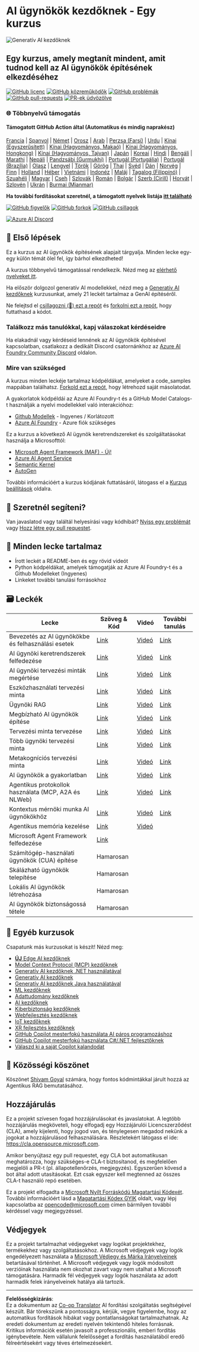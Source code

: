 <!--
CO_OP_TRANSLATOR_METADATA:
{
  "original_hash": "413adcc2c6a498d52643d27f6871aa24",
  "translation_date": "2025-10-02T08:52:56+00:00",
  "source_file": "README.md",
  "language_code": "hu"
}
-->
# AI ügynökök kezdőknek - Egy kurzus

![Generatív AI kezdőknek](../../translated_images/repo-thumbnailv2.06f4a48036fde647f6ba4eb19f5651babe59bb30e972748afb349e47725d7601.hu.png)

## Egy kurzus, amely megtanít mindent, amit tudnod kell az AI ügynökök építésének elkezdéséhez

[![GitHub licenc](https://img.shields.io/github/license/microsoft/ai-agents-for-beginners.svg)](https://github.com/microsoft/ai-agents-for-beginners/blob/master/LICENSE?WT.mc_id=academic-105485-koreyst)
[![GitHub közreműködők](https://img.shields.io/github/contributors/microsoft/ai-agents-for-beginners.svg)](https://GitHub.com/microsoft/ai-agents-for-beginners/graphs/contributors/?WT.mc_id=academic-105485-koreyst)
[![GitHub problémák](https://img.shields.io/github/issues/microsoft/ai-agents-for-beginners.svg)](https://GitHub.com/microsoft/ai-agents-for-beginners/issues/?WT.mc_id=academic-105485-koreyst)
[![GitHub pull-requests](https://img.shields.io/github/issues-pr/microsoft/ai-agents-for-beginners.svg)](https://GitHub.com/microsoft/ai-agents-for-beginners/pulls/?WT.mc_id=academic-105485-koreyst)
[![PR-ek üdvözölve](https://img.shields.io/badge/PRs-welcome-brightgreen.svg?style=flat-square)](http://makeapullrequest.com?WT.mc_id=academic-105485-koreyst)

### 🌐 Többnyelvű támogatás

#### Támogatott GitHub Action által (Automatikus és mindig naprakész)

[Francia](../fr/README.md) | [Spanyol](../es/README.md) | [Német](../de/README.md) | [Orosz](../ru/README.md) | [Arab](../ar/README.md) | [Perzsa (Farsi)](../fa/README.md) | [Urdu](../ur/README.md) | [Kínai (Egyszerűsített)](../zh/README.md) | [Kínai (Hagyományos, Makaó)](../mo/README.md) | [Kínai (Hagyományos, Hongkong)](../hk/README.md) | [Kínai (Hagyományos, Tajvan)](../tw/README.md) | [Japán](../ja/README.md) | [Koreai](../ko/README.md) | [Hindi](../hi/README.md) | [Bengáli](../bn/README.md) | [Marathi](../mr/README.md) | [Nepáli](../ne/README.md) | [Pandzsábi (Gurmukhi)](../pa/README.md) | [Portugál (Portugália)](../pt/README.md) | [Portugál (Brazília)](../br/README.md) | [Olasz](../it/README.md) | [Lengyel](../pl/README.md) | [Török](../tr/README.md) | [Görög](../el/README.md) | [Thai](../th/README.md) | [Svéd](../sv/README.md) | [Dán](../da/README.md) | [Norvég](../no/README.md) | [Finn](../fi/README.md) | [Holland](../nl/README.md) | [Héber](../he/README.md) | [Vietnámi](../vi/README.md) | [Indonéz](../id/README.md) | [Maláj](../ms/README.md) | [Tagalog (Filippínó)](../tl/README.md) | [Szuahéli](../sw/README.md) | [Magyar](./README.md) | [Cseh](../cs/README.md) | [Szlovák](../sk/README.md) | [Román](../ro/README.md) | [Bolgár](../bg/README.md) | [Szerb (Cirill)](../sr/README.md) | [Horvát](../hr/README.md) | [Szlovén](../sl/README.md) | [Ukrán](../uk/README.md) | [Burmai (Mianmar)](../my/README.md)

**Ha további fordításokat szeretnél, a támogatott nyelvek listája [itt található](https://github.com/Azure/co-op-translator/blob/main/getting_started/supported-languages.md)**

[![GitHub figyelők](https://img.shields.io/github/watchers/microsoft/ai-agents-for-beginners.svg?style=social&label=Watch)](https://GitHub.com/microsoft/ai-agents-for-beginners/watchers/?WT.mc_id=academic-105485-koreyst)
[![GitHub forkok](https://img.shields.io/github/forks/microsoft/ai-agents-for-beginners.svg?style=social&label=Fork)](https://GitHub.com/microsoft/ai-agents-for-beginners/network/?WT.mc_id=academic-105485-koreyst)
[![GitHub csillagok](https://img.shields.io/github/stars/microsoft/ai-agents-for-beginners.svg?style=social&label=Star)](https://GitHub.com/microsoft/ai-agents-for-beginners/stargazers/?WT.mc_id=academic-105485-koreyst)

[![Azure AI Discord](https://dcbadge.limes.pink/api/server/kzRShWzttr)](https://discord.gg/kzRShWzttr)

## 🌱 Első lépések

Ez a kurzus az AI ügynökök építésének alapjait tárgyalja. Minden lecke egy-egy külön témát ölel fel, így bárhol elkezdheted!

A kurzus többnyelvű támogatással rendelkezik. Nézd meg az [elérhető nyelveket itt](../..). 

Ha először dolgozol generatív AI modellekkel, nézd meg a [Generatív AI kezdőknek](https://aka.ms/genai-beginners) kurzusunkat, amely 21 leckét tartalmaz a GenAI építéséről.

Ne felejtsd el [csillagozni (🌟) ezt a repót](https://docs.github.com/en/get-started/exploring-projects-on-github/saving-repositories-with-stars?WT.mc_id=academic-105485-koreyst) és [forkolni ezt a repót](https://github.com/microsoft/ai-agents-for-beginners/fork), hogy futtathasd a kódot.

### Találkozz más tanulókkal, kapj válaszokat kérdéseidre

Ha elakadnál vagy kérdéseid lennének az AI ügynökök építésével kapcsolatban, csatlakozz a dedikált Discord csatornánkhoz az [Azure AI Foundry Community Discord](https://aka.ms/ai-agents/discord) oldalon.

### Mire van szükséged

A kurzus minden leckéje tartalmaz kódpéldákat, amelyeket a code_samples mappában találhatsz. [Forkold ezt a repót](https://github.com/microsoft/ai-agents-for-beginners/fork), hogy létrehozd saját másolatodat.  

A gyakorlatok kódpéldái az Azure AI Foundry-t és a GitHub Model Catalogs-t használják a nyelvi modellekkel való interakcióhoz:

- [Github Modellek](https://aka.ms/ai-agents-beginners/github-models) - Ingyenes / Korlátozott
- [Azure AI Foundry](https://aka.ms/ai-agents-beginners/ai-foundry) - Azure fiók szükséges

Ez a kurzus a következő AI ügynök keretrendszereket és szolgáltatásokat használja a Microsofttól:

- [Microsoft Agent Framework (MAF) - Új!](https://aka.ms/ai-agents-beginners/agent-framewrok)
- [Azure AI Agent Service](https://aka.ms/ai-agents-beginners/ai-agent-service)
- [Semantic Kernel](https://aka.ms/ai-agents-beginners/semantic-kernel)
- [AutoGen](https://aka.ms/ai-agents/autogen)

További információért a kurzus kódjának futtatásáról, látogass el a [Kurzus beállítások](./00-course-setup/README.md) oldalra.

## 🙏 Szeretnél segíteni?

Van javaslatod vagy találtál helyesírási vagy kódhibát? [Nyiss egy problémát](https://github.com/microsoft/ai-agents-for-beginners/issues?WT.mc_id=academic-105485-koreyst) vagy [Hozz létre egy pull requestet](https://github.com/microsoft/ai-agents-for-beginners/pulls?WT.mc_id=academic-105485-koreyst).

## 📂 Minden lecke tartalmaz

- Írott leckét a README-ben és egy rövid videót
- Python kódpéldákat, amelyek támogatják az Azure AI Foundry-t és a Github Modelleket (Ingyenes)
- Linkeket további tanulási forrásokhoz

## 🗃️ Leckék

| **Lecke**                                    | **Szöveg & Kód**                                  | **Videó**                                                  | **További tanulás**                                                                     |
|----------------------------------------------|--------------------------------------------------|------------------------------------------------------------|----------------------------------------------------------------------------------------|
| Bevezetés az AI ügynökökbe és felhasználási esetek | [Link](./01-intro-to-ai-agents/README.md)        | [Videó](https://youtu.be/3zgm60bXmQk?si=z8QygFvYQv-9WtO1)  | [Link](https://aka.ms/ai-agents-beginners/collection?WT.mc_id=academic-105485-koreyst) |
| AI ügynöki keretrendszerek felfedezése       | [Link](./02-explore-agentic-frameworks/README.md)| [Videó](https://youtu.be/ODwF-EZo_O8?si=Vawth4hzVaHv-u0H)  | [Link](https://aka.ms/ai-agents-beginners/collection?WT.mc_id=academic-105485-koreyst) |
| AI ügynöki tervezési minták megértése        | [Link](./03-agentic-design-patterns/README.md)   | [Videó](https://youtu.be/m9lM8qqoOEA?si=BIzHwzstTPL8o9GF)  | [Link](https://aka.ms/ai-agents-beginners/collection?WT.mc_id=academic-105485-koreyst) |
| Eszközhasználati tervezési minta             | [Link](./04-tool-use/README.md)                  | [Videó](https://youtu.be/vieRiPRx-gI?si=2z6O2Xu2cu_Jz46N)  | [Link](https://aka.ms/ai-agents-beginners/collection?WT.mc_id=academic-105485-koreyst) |
| Ügynöki RAG                                  | [Link](./05-agentic-rag/README.md)               | [Videó](https://youtu.be/WcjAARvdL7I?si=gKPWsQpKiIlDH9A3)  | [Link](https://aka.ms/ai-agents-beginners/collection?WT.mc_id=academic-105485-koreyst) |
| Megbízható AI ügynökök építése               | [Link](./06-building-trustworthy-agents/README.md)| [Videó](https://youtu.be/iZKkMEGBCUQ?si=jZjpiMnGFOE9L8OK ) | [Link](https://aka.ms/ai-agents-beginners/collection?WT.mc_id=academic-105485-koreyst) |
| Tervezési minta tervezése                    | [Link](./07-planning-design/README.md)           | [Videó](https://youtu.be/kPfJ2BrBCMY?si=6SC_iv_E5-mzucnC)  | [Link](https://aka.ms/ai-agents-beginners/collection?WT.mc_id=academic-105485-koreyst) |
| Több ügynöki tervezési minta                 | [Link](./08-multi-agent/README.md)               | [Videó](https://youtu.be/V6HpE9hZEx0?si=rMgDhEu7wXo2uo6g)  | [Link](https://aka.ms/ai-agents-beginners/collection?WT.mc_id=academic-105485-koreyst) |
| Metakogníciós tervezési minta                | [Link](./09-metacognition/README.md)             | [Videó](https://youtu.be/His9R6gw6Ec?si=8gck6vvdSNCt6OcF)  | [Link](https://aka.ms/ai-agents-beginners/collection?WT.mc_id=academic-105485-koreyst) |
| AI ügynökök a gyakorlatban                  | [Link](./10-ai-agents-production/README.md)      | [Videó](https://youtu.be/l4TP6IyJxmQ?si=31dnhexRo6yLRJDl)  | [Link](https://aka.ms/ai-agents-beginners/collection?WT.mc_id=academic-105485-koreyst) |
| Agentikus protokollok használata (MCP, A2A és NLWeb) | [Link](./11-agentic-protocols/README.md)           | [Videó](https://youtu.be/X-Dh9R3Opn8)                                 | [Link](https://aka.ms/ai-agents-beginners/collection?WT.mc_id=academic-105485-koreyst) |
| Kontextus mérnöki munka AI ügynökökhöz               | [Link](./12-context-engineering/README.md)         | [Videó](https://youtu.be/F5zqRV7gEag)                                 | [Link](https://aka.ms/ai-agents-beginners/collection?WT.mc_id=academic-105485-koreyst) |
| Agentikus memória kezelése                           | [Link](./13-agent-memory/README.md)     |      [Videó](https://youtu.be/QrYbHesIxpw?si=vZkVwKrQ4ieCcIPx)                                                      |                                                                                        |
| Microsoft Agent Framework felfedezése               | [Link](./14-microsoft-agent-framework/README.md)                            |                                                            |                                                                                        |
| Számítógép-használati ügynökök (CUA) építése         | Hamarosan                            |                                                            |                                                                                        |
| Skálázható ügynökök telepítése                      | Hamarosan                            |                                                            |                                                                                        |
| Lokális AI ügynökök létrehozása                     | Hamarosan                               |                                                            |                                                                                        |
| AI ügynökök biztonságossá tétele                    | Hamarosan                               |                                                            |                                                                                        |

## 🎒 Egyéb kurzusok

Csapatunk más kurzusokat is készít! Nézd meg:

- [**ÚJ** Edge AI kezdőknek](https://github.com/microsoft/edgeai-for-beginners?WT.mc_id=academic-105485-koreyst)
- [Model Context Protocol (MCP) kezdőknek](https://github.com/microsoft/mcp-for-beginners?WT.mc_id=academic-105485-koreyst)
- [Generatív AI kezdőknek .NET használatával](https://github.com/microsoft/Generative-AI-for-beginners-dotnet?WT.mc_id=academic-105485-koreyst)
- [Generatív AI kezdőknek](https://github.com/microsoft/generative-ai-for-beginners?WT.mc_id=academic-105485-koreyst)
- [Generatív AI kezdőknek Java használatával](https://github.com/microsoft/generative-ai-for-beginners-java?WT.mc_id=academic-105485-koreyst)
- [ML kezdőknek](https://aka.ms/ml-beginners?WT.mc_id=academic-105485-koreyst)
- [Adattudomány kezdőknek](https://aka.ms/datascience-beginners?WT.mc_id=academic-105485-koreyst)
- [AI kezdőknek](https://aka.ms/ai-beginners?WT.mc_id=academic-105485-koreyst)
- [Kiberbiztonság kezdőknek](https://github.com/microsoft/Security-101??WT.mc_id=academic-96948-sayoung)
- [Webfejlesztés kezdőknek](https://aka.ms/webdev-beginners?WT.mc_id=academic-105485-koreyst)
- [IoT kezdőknek](https://aka.ms/iot-beginners?WT.mc_id=academic-105485-koreyst)
- [XR fejlesztés kezdőknek](https://github.com/microsoft/xr-development-for-beginners?WT.mc_id=academic-105485-koreyst)
- [GitHub Copilot mesterfokú használata AI páros programozáshoz](https://aka.ms/GitHubCopilotAI?WT.mc_id=academic-105485-koreyst)
- [GitHub Copilot mesterfokú használata C#/.NET fejlesztőknek](https://github.com/microsoft/mastering-github-copilot-for-dotnet-csharp-developers?WT.mc_id=academic-105485-koreyst)
- [Válaszd ki a saját Copilot kalandodat](https://github.com/microsoft/CopilotAdventures?WT.mc_id=academic-105485-koreyst)

## 🌟 Közösségi köszönet

Köszönet [Shivam Goyal](https://www.linkedin.com/in/shivam2003/) számára, hogy fontos kódmintákkal járult hozzá az Agentikus RAG bemutatásához. 

## Hozzájárulás

Ez a projekt szívesen fogad hozzájárulásokat és javaslatokat. A legtöbb hozzájárulás megköveteli, hogy elfogadj egy
Hozzájárulói Licencszerződést (CLA), amely kijelenti, hogy jogod van, és ténylegesen megadod nekünk
a jogokat a hozzájárulásod felhasználására. Részletekért látogass el ide: <https://cla.opensource.microsoft.com>.

Amikor benyújtasz egy pull requestet, egy CLA bot automatikusan meghatározza, hogy szükséges-e CLA-t biztosítanod, és megfelelően megjelöli a PR-t (pl. állapotellenőrzés, megjegyzés). Egyszerűen kövesd a bot által adott utasításokat. Ezt csak egyszer kell megtenned az összes CLA-t használó repó esetében.

Ez a projekt elfogadta a [Microsoft Nyílt Forráskódú Magatartási Kódexét](https://opensource.microsoft.com/codeofconduct/).
További információért lásd a [Magatartási Kódex GYIK](https://opensource.microsoft.com/codeofconduct/faq/) oldalt, vagy
lépj kapcsolatba az [opencode@microsoft.com](mailto:opencode@microsoft.com) címen bármilyen további kérdéssel vagy megjegyzéssel.

## Védjegyek

Ez a projekt tartalmazhat védjegyeket vagy logókat projektekhez, termékekhez vagy szolgáltatásokhoz. A Microsoft
védjegyek vagy logók engedélyezett használata a [Microsoft Védjegy és Márka Irányelveinek](https://www.microsoft.com/legal/intellectualproperty/trademarks/usage/general) betartásával történhet.
A Microsoft védjegyek vagy logók módosított verzióinak használata nem okozhat zavart vagy nem utalhat a Microsoft támogatására.
Harmadik fél védjegyek vagy logók használata az adott harmadik felek irányelveinek hatálya alá tartozik.

---

**Felelősségkizárás**:  
Ez a dokumentum az [Co-op Translator](https://github.com/Azure/co-op-translator) AI fordítási szolgáltatás segítségével készült. Bár törekszünk a pontosságra, kérjük, vegye figyelembe, hogy az automatikus fordítások hibákat vagy pontatlanságokat tartalmazhatnak. Az eredeti dokumentum az eredeti nyelvén tekintendő hiteles forrásnak. Kritikus információk esetén javasolt a professzionális, emberi fordítás igénybevétele. Nem vállalunk felelősséget a fordítás használatából eredő félreértésekért vagy téves értelmezésekért.